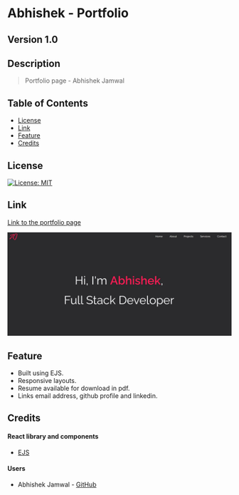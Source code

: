 # Abhishek - Portfolio
## Version 1.0
## Description
>Portfolio page - Abhishek Jamwal

## Table of Contents
* [License](#license)
* [Link](#link)
* [Feature](#feature)
* [Credits](#credits)

## License
[![License: MIT](https://img.shields.io/badge/License-MIT-yellow.svg)](https://opensource.org/licenses/MIT)

## Link

[Link to the portfolio page](http://jamwalab.me)

![Homepage](./public/assets/images/homepage.JPG)

## Feature
* Built using EJS.
* Responsive layouts.
* Resume available for download in pdf.
* Links email address, github profile and linkedin.

## Credits
#### React library and components
* [EJS](https://ejs.co/)

#### Users
* Abhishek Jamwal - [GitHub](https://github.com/jamwalab)